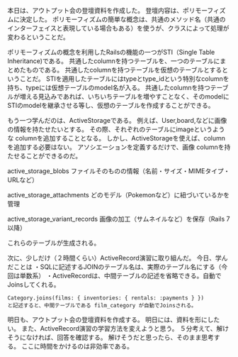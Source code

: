 本日は、アウトプット会の登壇資料を作成した。
登壇内容は、ポリモーフィズムに決定した。
ポリモーフィズムの簡単な概念は、共通のメソッド名（共通のインターフェイスと表現している場合もある）を使うが、クラスによって処理が変わるということだ。

ポリモーフィズムの概念を利用したRailsの機能の一つがSTI（Single Table Inheritance)である。
共通したcolumnを持つテーブルを、一つのテーブルにまとめたものである。
共通したcolumnを持つテーブルを仮想のテーブルとするということだ。
STIを適用したテーブルにはtypeとtype_idという特別なcolumnを持ち、typeには仮想テーブルのmodel名が入る。
共通したcolumnを持つテーブルが増える見込みであれば、いちいちテーブルを増やすことなく、そのmodelにSTIのmodelを継承させる等し、仮想のテーブルを作成することができる。

もう一つ学んだのは、ActiveStorageである。
例えば、User,board,などに画像の情報を持たせたいとする。
その際、それぞれのテーブルにimageというような columnを追加することとなる。
しかし、ActiveStorageを使えば、columnを追加する必要はない。
アソシエーションを定義するだけで、画像 columnを持たせることができるのだ。

active_storage_blobs
ファイルそのものの情報（名前・サイズ・MIMEタイプ・URLなど）

active_storage_attachments
どのモデル（Pokemonなど）に紐づいているかを管理

active_storage_variant_records
画像の加工（サムネイルなど）を保存（Rails 7以降）

これらのテーブルが生成される。

次に、少しだけ（２時間くらい）ActiveRecord演習に取り組んだ。
今日、学んだことは
・SQLに記述するJOINのテーブル名は、実際のテーブル名にする（今回は単数系）
・ActiveRecordは、中間テーブルの記述を省略できる。自動でJoinsしてくれる。
```
Category.joins(films: { inventories: { rentals: :payments } })
と記述すると、中間テーブルである film_category が自動でJoinsされる。
```

明日も、アウトプット会の登壇資料を作成する。
明日には、資料を形にしたい。
また、ActiveRecord演習の学習方法を変えようと思う。
５分考えて、解けそうになければ、回答を確認する。
解けそうだと思ったら、そのまま思考する。
ここに時間をかけるのは非効率である。
